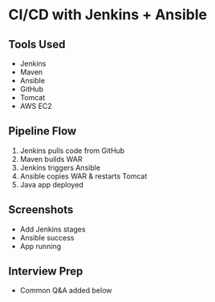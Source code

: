 # CI/CD with Jenkins + Ansible

## Tools Used
- Jenkins
- Maven
- Ansible
- GitHub
- Tomcat
- AWS EC2

## Pipeline Flow
1. Jenkins pulls code from GitHub
2. Maven builds WAR
3. Jenkins triggers Ansible
4. Ansible copies WAR & restarts Tomcat
5. Java app deployed

## Screenshots
- Add Jenkins stages
- Ansible success
- App running

## Interview Prep
- Common Q&A added below
